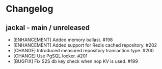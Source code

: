 # Changelog

## jackal - main / unreleased

* [ENHANCEMENT] Added memory ballast. #198
* [ENHANCEMENT] Added support for Redis cached repository. #202
* [CHANGE] Introduced measured repository transaction type. #200
* [CHANGE] Use PgSQL locker. #201
* [BUGFIX] Fix S2S db key check when nop KV is used. #199
